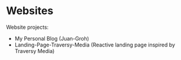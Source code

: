 # Websites

Website projects:

- My Personal Blog (Juan-Groh)
- Landing-Page-Traversy-Media (Reactive landing page inspired by Traversy Media)
